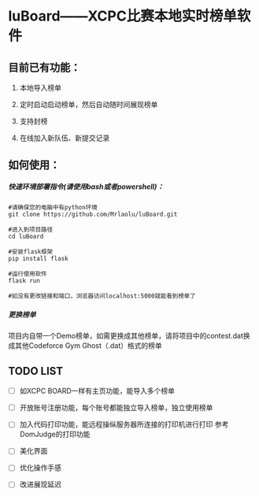 # luBoard——XCPC比赛本地实时榜单软件

## 目前已有功能：

1. 本地导入榜单 

2. 定时启动启动榜单，然后自动随时间展现榜单
3. 支持封榜
4. 在线加入新队伍、新提交记录



## 如何使用：

##### 快速环境部署指令(请使用bash或者powershell)：

```shell
#请确保您的电脑中有python环境
git clone https://github.com/Mrlaolu/luBoard.git

#进入到项目路径
cd luBoard

#安装flask框架
pip install flask

#运行使用软件
flask run

#如没有更改链接和端口，浏览器访问localhost:5000就能看到榜单了
```



##### 更换榜单

项目内自带一个Demo榜单，如需更换成其他榜单，请将项目中的contest.dat换成其他Codeforce Gym Ghost（.dat）格式的榜单



## TODO LIST

- [ ] 如XCPC BOARD一样有主页功能，能导入多个榜单
- [ ] 开放账号注册功能，每个账号都能独立导入榜单，独立使用榜单
- [ ] 加入代码打印功能，能远程操纵服务器所连接的打印机进行打印 参考DomJudge的打印功能
- [ ] 美化界面 
- [ ] 优化操作手感
- [ ] 改进展现延迟  

